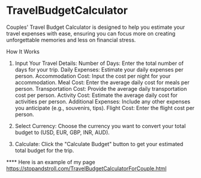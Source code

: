# TravelBudgetCalculator
Couples' Travel Budget Calculator is designed to help you estimate your travel expenses with ease, ensuring you can focus more on creating unforgettable memories and less on financial stress.

How It Works

1. Input Your Travel Details:
  Number of Days: Enter the total number of days for your trip.
  Daily Expenses: Estimate your daily expenses per person.
  Accommodation Cost: Input the cost per night for your accommodation.
  Meal Cost: Enter the average daily cost for meals per person.
  Transportation Cost: Provide the average daily transportation cost per person.
  Activity Cost: Estimate the average daily cost for activities per person.
  Additional Expenses: Include any other expenses you anticipate (e.g., souvenirs, tips).
  Flight Cost: Enter the flight cost per person.

2. Select Currency: Choose the currency you want to convert your total budget to (USD, EUR, GBP, INR, AUD).

3. Calculate: Click the "Calculate Budget" button to get your estimated total budget for the trip.

**** Here is an example of my page [https://stopandstroll.com/TravelBudgetCalculatorForCouple.html ](https://stopandstroll.com/TravelBudgetCalculatorForCouple.html)
